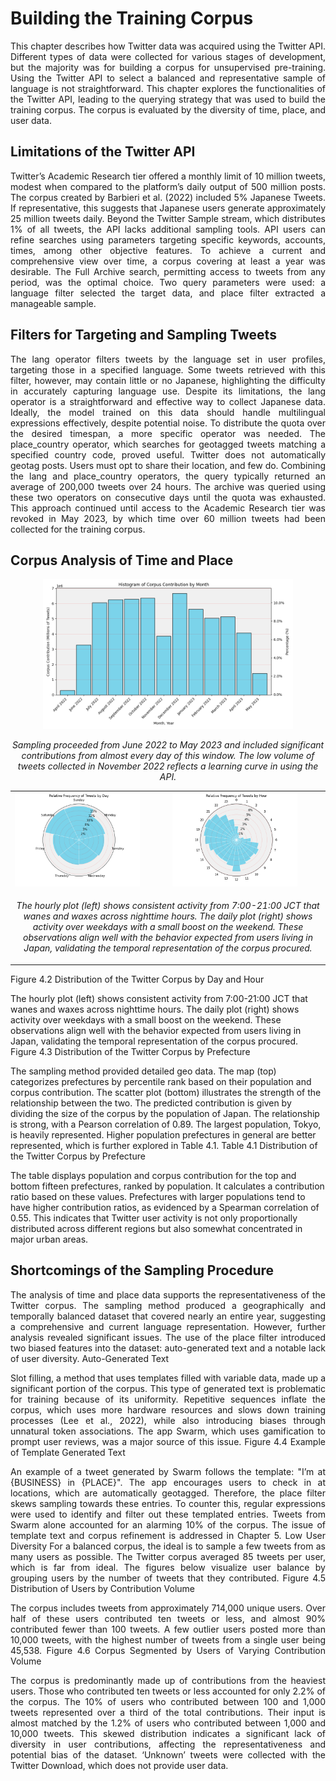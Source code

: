 # Building the Training Corpus

<div align="justify">
 
This chapter describes how Twitter data was acquired using the Twitter API. Different types of data were collected for various stages of development, but the majority was for building a corpus for unsupervised pre-training. Using the Twitter API to select a balanced and representative sample of language is not straightforward. This chapter explores the functionalities of the Twitter API, leading to the querying strategy that was used to build the training corpus. The corpus is evaluated by the diversity of time, place, and user data.

</div>

## Limitations of the Twitter API

<div align="justify">
 
Twitter’s Academic Research tier offered a monthly limit of 10 million tweets, modest when compared to the platform’s daily output of 500 million posts. The corpus created by Barbieri et al. (2022) included 5% Japanese Tweets. If representative, this suggests that Japanese users generate approximately 25 million tweets daily. Beyond the Twitter Sample stream, which distributes 1% of all tweets, the API lacks additional sampling tools. API users can refine searches using parameters targeting specific keywords, accounts, times, among other objective features. To achieve a current and comprehensive view over time, a corpus covering at least a year was desirable. The Full Archive search, permitting access to tweets from any period, was the optimal choice. Two query parameters were used: a language filter selected the target data, and place filter extracted a manageable sample.

</div>

## Filters for Targeting and Sampling Tweets

<div align="justify">
 
The lang operator filters tweets by the language set in user profiles, targeting those in a specified language. Some tweets retrieved with this filter, however, may contain little or no Japanese, highlighting the difficulty in accurately capturing language use. Despite its limitations, the lang operator is a straightforward and effective way to collect Japanese data. Ideally, the model trained on this data should handle multilingual expressions effectively, despite potential noise.
To distribute the quota over the desired timespan, a more specific operator was needed. The place_country operator, which searches for geotagged tweets matching a specified country code, proved useful. Twitter does not automatically geotag posts. Users must opt to share their location, and few do. Combining the lang and place_country operators, the query typically returned an average of 200,000 tweets over 24 hours. The archive was queried using these two operators on consecutive days until the quota was exhausted. This approach continued until access to the Academic Research tier was revoked in May 2023, by which time over 60 million tweets had been collected for the training corpus.

</div>

## Corpus Analysis of Time and Place

<div align="center">
  <img src="images/month.png" alt="Distribution of the Twitter Corpus by Month" width="400">
  <p><em>Sampling proceeded from June 2022 to May 2023 and included significant contributions from almost every day of this window. The low volume of tweets collected in November 2022 reflects a learning curve in using the API.</em></p>
</div>

<div align="center">
  <table>
    <tr>
      <td>
        <img src="images/day.png" alt="Distribution of the Twitter Corpus by Day" width="200">
      </td>
      <td>
        <img src="images/hour.png" alt="Distribution of the Twitter Corpus by Hour" width="200">
      </td>
    </tr>
    <tr>
      <td colspan="2" align="center">
        <p><em>The hourly plot (left) shows consistent activity from 7:00-21:00 JCT that wanes and waxes across nighttime hours. The daily plot (right) shows activity over weekdays with a small boost on the weekend. These observations align well with the behavior expected from users living in Japan, validating the temporal representation of the corpus procured.</em></p>
      </td>
    </tr>
  </table>
</div>
 

Figure 4.2 Distribution of the Twitter Corpus by Day and Hour
  
The hourly plot (left) shows consistent activity from 7:00-21:00 JCT that wanes and waxes across nighttime hours. The daily plot (right) shows activity over weekdays with a small boost on the weekend. These observations align well with the behavior expected from users living in Japan, validating the temporal representation of the corpus procured.
Figure 4.3 Distribution of the Twitter Corpus by Prefecture
 
The sampling method provided detailed geo data. The map (top) categorizes prefectures by percentile rank based on their population and corpus contribution. The scatter plot (bottom) illustrates the strength of the relationship between the two. The predicted contribution is given by dividing the size of the corpus by the population of Japan. The relationship is strong, with a Pearson correlation of 0.89. The largest population, Tokyo, is heavily represented. Higher population prefectures in general are better represented, which is further explored in Table 4.1.
Table 4.1 Distribution of the Twitter Corpus by Prefecture
 
The table displays population and corpus contribution for the top and bottom fifteen prefectures, ranked by population. It calculates a contribution ratio based on these values. Prefectures with larger populations tend to have higher contribution ratios, as evidenced by a Spearman correlation of 0.55. This indicates that Twitter user activity is not only proportionally distributed across different regions but also somewhat concentrated in major urban areas.

</div>

## Shortcomings of the Sampling Procedure

<div align="justify">

The analysis of time and place data supports the representativeness of the Twitter corpus. The sampling method produced a geographically and temporally balanced dataset that covered nearly an entire year, suggesting a comprehensive and current language representation.  However, further analysis revealed significant issues. The use of the place filter introduced two biased features into the dataset: auto-generated text and a notable lack of user diversity.
Auto-Generated Text

Slot filling, a method that uses templates filled with variable data, made up a significant portion of the corpus. This type of generated text is problematic for training because of its uniformity. Repetitive sequences inflate the corpus, which uses more hardware resources and slows down training processes (Lee et al., 2022), while also introducing biases through unnatural token associations. The app Swarm, which uses gamification to prompt user reviews, was a major source of this issue.
Figure 4.4 Example of Template Generated Text
 
An example of a tweet generated by Swarm follows the template: "I’m at {BUSINESS} in {PLACE}". 
The app encourages users to check in at locations, which are automatically geotagged. Therefore, the place filter skews sampling towards these entries. To counter this, regular expressions were used to identify and filter out these templated entries. Tweets from Swarm alone accounted for an alarming 10% of the corpus. The issue of template text and corpus refinement is addressed in Chapter 5.
Low User Diversity
For a balanced corpus, the ideal is to sample a few tweets from as many users as possible. The Twitter corpus averaged 85 tweets per user, which is far from ideal. The figures below visualize user balance by grouping users by the number of tweets that they contributed.
Figure 4.5 Distribution of Users by Contribution Volume
 
 
The corpus includes tweets from approximately 714,000 unique users. Over half of these users contributed ten tweets or less, and almost 90% contributed fewer than 100 tweets. A few outlier users posted more than 10,000 tweets, with the highest number of tweets from a single user being 45,538.
Figure 4.6 Corpus Segmented by Users of Varying Contribution Volume
 
 
The corpus is predominantly made up of contributions from the heaviest users. Those who contributed ten tweets or less accounted for only 2.2% of the corpus. The 10% of users who contributed between 100 and 1,000 tweets represented over a third of the total contributions. Their input is almost matched by the 1.2% of users who contributed between 1,000 and 10,000 tweets. This skewed distribution indicates a significant lack of diversity in user contributions, affecting the representativeness and potential bias of the dataset. ‘Unknown’ tweets were collected with the Twitter Download, which does not provide user data.

</div>

